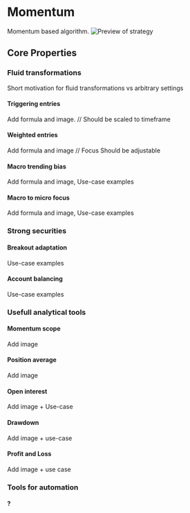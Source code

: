 # Momentum
Momentum based algorithm.
![Preview of strategy](https://raw.githubusercontent.com/CMYKSCRIPTS/Momentum/main/PREVIEW.png)
## Core Properties
### Fluid transformations
Short motivation for fluid transformations vs arbitrary settings
#### Triggering entries
Add formula and image.
// Should be scaled to timeframe
#### Weighted entries
Add formula and image
// Focus Should be adjustable
#### Macro trending bias
Add formula and image, Use-case examples
#### Macro to micro focus
Add formula and image, Use-case examples

### Strong securities
#### Breakout adaptation
Use-case examples
#### Account balancing
Use-case examples

### Usefull analytical tools
#### Momentum scope
Add image
#### Position average
Add image
#### Open interest
Add image + Use-case
#### Drawdown
Add image + use-case
#### Profit and Loss
Add image + use case

### Tools for automation
#### ?